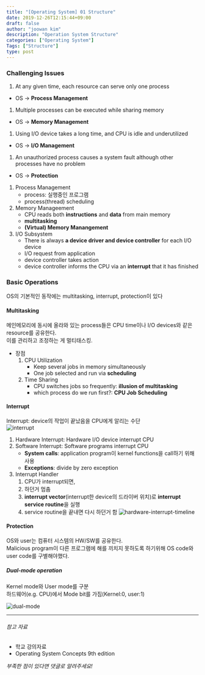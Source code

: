 ```yaml
---
title: "[Operating System] 01 Structure"
date: 2019-12-26T12:15:44+09:00
draft: false
author: "joowan kim"
description: "Operation System Structure"
categories: ["Operating System"]
Tags: ["Structure"]
type: post
---
```



### Challenging Issues
1. At any given time, each resource can serve only one process
  * OS -> **Process Management**
1. Multiple processes can be executed while sharing memory
  * OS -> **Memory Management**
1. Using I/O device takes a long time, and CPU is idle and underutilized
  * OS -> **I/O Management**
1. An unauthorized process causes a system fault although other processes have no problem
  * OS -> **Protection**

1. Process Management
    * process: 실행중인 프로그램
    * process(thread) scheduling
1. Memory Manageement
    * CPU reads both **instructions** and **data** from main memory
    * **multitasking**
    * **(Virtual) Memory Manangement**
1. I/O Subsystem
    * There is always **a device driver and device controller** for each I/O device
    * I/O request from application
    * device controller takes action
    * device controller informs the CPU via an **interrupt** that it has finished

### Basic Operations
OS의 기본적인 동작에는 multitasking, interrupt, protection이 있다

#### Multitasking
메인메모리에 동시에 올라와 있는 process들은 CPU time이나 I/O devices와 같은 resource를 공유한다.  
이를 관리하고 조정하는 게 멀티태스킹.

* 장점
    1. CPU Utilization
        * Keep several jobs in memory simultaneously
        * One job selected and run via **scheduling**
    1. Time Sharing
        * CPU switches jobs so frequently: **illusion of multitasking**
        * which process do we run first?: **CPU Job Scheduling**

#### Interrupt
Interrupt: device의 작업이 끝났음을 CPU에게 알리는 수단  
![interrupt](/images/post/os/interrupt.png#center50)

1. Hardware Interrupt: Hardware I/O device interrupt CPU
1. Software Interrupt: Software programs interrupt CPU
    * **System calls**: application program이 kernel functions을 call하기 위해 사용
    * **Exceptions**: divide by zero exception
1. Interrupt Handler
    1. CPU가 interrupt되면,
    1. 하던거 멈춤
    1. **interrupt vector**(interrupt한 device의 드라이버 위치)로 **interrupt service routine**을 실행
    1. service routine을 끝내면 다시 하던거 함
    ![hardware-interrupt-timeline](/images/post/os/hardware-interrupt-timeline.png#center100)

#### Protection
OS와 user는 컴퓨터 시스템의 HW/SW를 공유한다.  
Malicious program이 다른 프로그램에 해를 끼치지 못하도록 하기위해 OS code와 user code를 구별해야했다.

##### Dual-mode operation
Kernel mode와 User mode를 구분  
하드웨어(e.g. CPU)에서 Mode bit를 가짐(Kernel:0, user:1)

![dual-mode](/images/post/os/dual-mode.png#center100)

---
###### 참고 자료
- 학교 강의자료
- Operating System Concepts 9th edition

*부족한 점이 있다면 댓글로 알려주세요!*
